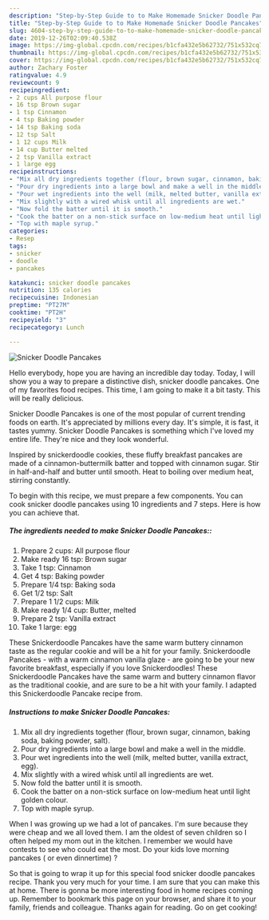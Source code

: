 ```yaml
---
description: "Step-by-Step Guide to to Make Homemade Snicker Doodle Pancakes"
title: "Step-by-Step Guide to to Make Homemade Snicker Doodle Pancakes"
slug: 4604-step-by-step-guide-to-to-make-homemade-snicker-doodle-pancakes
date: 2019-12-26T02:09:40.538Z
image: https://img-global.cpcdn.com/recipes/b1cfa432e5b62732/751x532cq70/snicker-doodle-pancakes-recipe-main-photo.jpg
thumbnail: https://img-global.cpcdn.com/recipes/b1cfa432e5b62732/751x532cq70/snicker-doodle-pancakes-recipe-main-photo.jpg
cover: https://img-global.cpcdn.com/recipes/b1cfa432e5b62732/751x532cq70/snicker-doodle-pancakes-recipe-main-photo.jpg
author: Zachary Foster
ratingvalue: 4.9
reviewcount: 9
recipeingredient:
- 2 cups All purpose flour
- 16 tsp Brown sugar
- 1 tsp Cinnamon
- 4 tsp Baking powder
- 14 tsp Baking soda
- 12 tsp Salt
- 1 12 cups Milk
- 14 cup Butter melted
- 2 tsp Vanilla extract
- 1 large egg
recipeinstructions:
- "Mix all dry ingredients together (flour, brown sugar, cinnamon, baking soda, baking powder, salt)."
- "Pour dry ingredients into a large bowl and make a well in the middle."
- "Pour wet ingredients into the well (milk, melted butter, vanilla extract, egg)."
- "Mix slightly with a wired whisk until all ingredients are wet."
- "Now fold the batter until it is smooth."
- "Cook the batter on a non-stick surface on low-medium heat until light golden colour."
- "Top with maple syrup."
categories:
- Resep
tags:
- snicker
- doodle
- pancakes

katakunci: snicker doodle pancakes
nutrition: 135 calories
recipecuisine: Indonesian
preptime: "PT27M"
cooktime: "PT2H"
recipeyield: "3"
recipecategory: Lunch

---
```



![Snicker Doodle Pancakes](https://img-global.cpcdn.com/recipes/b1cfa432e5b62732/751x532cq70/snicker-doodle-pancakes-recipe-main-photo.jpg)

Hello everybody, hope you are having an incredible day today. Today, I will show you a way to prepare a distinctive dish, snicker doodle pancakes. One of my favorites food recipes. This time, I am going to make it a bit tasty. This will be really delicious.

Snicker Doodle Pancakes is one of the most popular of current trending foods on earth. It's appreciated by millions every day. It's simple, it is fast, it tastes yummy. Snicker Doodle Pancakes is something which I've loved my entire life. They're nice and they look wonderful.

Inspired by snickerdoodle cookies, these fluffy breakfast pancakes are made of a cinnamon-buttermilk batter and topped with cinnamon sugar. Stir in half-and-half and butter until smooth. Heat to boiling over medium heat, stirring constantly.


To begin with this recipe, we must prepare a few components. You can cook snicker doodle pancakes using 10 ingredients and 7 steps. Here is how you can achieve that.

##### The ingredients needed to make Snicker Doodle Pancakes::

1. Prepare 2 cups: All purpose flour
1. Make ready 16 tsp: Brown sugar
1. Take 1 tsp: Cinnamon
1. Get 4 tsp: Baking powder
1. Prepare 1/4 tsp: Baking soda
1. Get 1/2 tsp: Salt
1. Prepare 1 1/2 cups: Milk
1. Make ready 1/4 cup: Butter, melted
1. Prepare 2 tsp: Vanilla extract
1. Take 1 large: egg


These Snickerdoodle Pancakes have the same warm buttery cinnamon taste as the regular cookie and will be a hit for your family. Snickerdoodle Pancakes - with a warm cinnamon vanilla glaze - are going to be your new favorite breakfast, especially if you love Snickerdoodles! These Snickerdoodle Pancakes have the same warm and buttery cinnamon flavor as the traditional cookie, and are sure to be a hit with your family. I adapted this Snickerdoodle Pancake recipe from. 

##### Instructions to make Snicker Doodle Pancakes:

1. Mix all dry ingredients together (flour, brown sugar, cinnamon, baking soda, baking powder, salt).
1. Pour dry ingredients into a large bowl and make a well in the middle.
1. Pour wet ingredients into the well (milk, melted butter, vanilla extract, egg).
1. Mix slightly with a wired whisk until all ingredients are wet.
1. Now fold the batter until it is smooth.
1. Cook the batter on a non-stick surface on low-medium heat until light golden colour.
1. Top with maple syrup.


When I was growing up we had a lot of pancakes. I&#39;m sure because they were cheap and we all loved them. I am the oldest of seven children so I often helped my mom out in the kitchen. I remember we would have contests to see who could eat the most. Do your kids love morning pancakes ( or even dinnertime) ? 

So that is going to wrap it up for this special food snicker doodle pancakes recipe. Thank you very much for your time. I am sure that you can make this at home. There is gonna be more interesting food in home recipes coming up. Remember to bookmark this page on your browser, and share it to your family, friends and colleague. Thanks again for reading. Go on get cooking!
